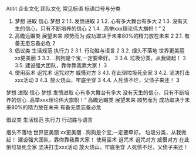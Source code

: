 Atitit 企业文化 团队文化  常见标语 标语口号与分类


1. 梦想 进取 信心 梦想	2
1.1. 发愤进取	2
1.2. 心有多大舞台有多大	2
1.3. 没有天生的信心，只有不断培养的信心	2
1.4. .高举xxx理论伟大旗帜！”	2
2. 高瞻远瞩类 展望未来 顺势而为 成功取决于未来80%的精力放在未来	2
2.1. 有备无患忘备必危	2
3. 倡议类 生活规范 执行力	2
3.1. 行动胜与语言	2
3.2. 烟头不落地 世界更美丽 xx更美丽	3
3.3. ..狗狗是个宝,一定要牵好。	3
3.4. 垃圾分类，从我做起！	3
3.5. 建设强大团队，靠你靠我靠大家！	3
4. 使用巫术 诅咒术 诅咒对方 威慑对方	3
4.1. 在此倒垃圾死全家	3
4.2. 坚决打击xxx活动	3
4.3. 放火烧山，牢底坐穿	3
4.4. 人死债不烂，父债子来还！	3

梦想 进取 信心 梦想
发愤进取 
心有多大舞台有多大
没有天生的信心，只有不断培养的信心
.高举xxx理论伟大旗帜！”
高瞻远瞩类 展望未来 顺势而为 成功取决于未来80%的精力放在未来
有备无患忘备必危

倡议类 生活规范 执行力
行动胜与语言



烟头不落地 世界更美丽 xx更美丽
..狗狗是个宝,一定要牵好。
垃圾分类，从我做起！
建设强大团队，靠你靠我靠大家！
使用巫术 诅咒术 诅咒对方 威慑对方
在此倒垃圾死全家
坚决打击xxx活动
放火烧山，牢底坐穿
人死债不烂，父债子来还！
